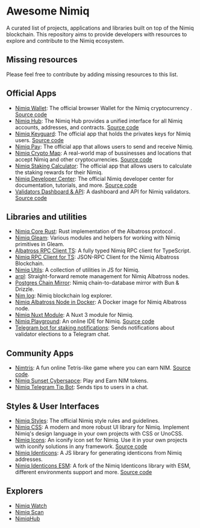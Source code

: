 # Awesome Nimiq

A curated list of projects, applications and libraries built on top of the Nimiq blockchain. This repository aims to provide developers with resources to explore and contribute to the Nimiq ecosystem.

## Missing resources

Please feel free to contribute by adding missing resources to this list.


## Official Apps
- [Nimiq Wallet](https://nimiq.com/): The official browser Wallet for the Nimiq cryptocurrency . [Source code](https://github.com/nimiq/wallet)
- [Nimiq Hub](https://hub.nimiq.com/): The Nimiq Hub provides a unified interface for all Nimiq accounts, addresses, and contracts. [Source code](https://github.com/nimiq/hub)
- [Nimiq Keyguard](https://keyguard.nimiq.com/): The official app that holds the privates keys for Nimiq users. [Source code](https://github.com/nimiq/keyguard) 
- [Nimiq Pay](https://nimiq.com/nimiq-pay): The official app that allows users to send and receive Nimiq.
- [Nimiq Crypto Map](https://nimiq.com/crypto-map): A real-world map of bussinesses and locations that accept Nimiq and other cryptocurrencies. [Source code](https://github.com/nimiq/crypto-map)
- [Nimiq Staking Calculator](https://nimiq.com/staking-calculator): The official app that allows users to calculate the staking rewards for their Nimiq.
- [Nimiq Developer Center](https://nimiq.com/developers/): The official Nimiq developer center for documentation, tutorials, and more. [Source code](https://github.com/nimiq/developer-center)
- [Validators Dashboard & API](https://validators-api-mainnet.nuxt.dev/): A dashboard and API for Nimiq validators. [Source code](https://github.com/nimiq/validators-api)

## Libraries and utilities

- [Nimiq Core Rust](https://github.com/nimiq/core-rs-albatross): Rust implementation of the Albatross protocol .
- [Nimiq Gleam](https://github.com/sisou/nimiq_gleam): Various modules and helpers for working with Nimiq primitives in Gleam.
- [Albatross RPC Client TS](https://github.com/onmax/albatross-rpc-client-ts): A fully typed Nimiq RPC client for TypeScript. 
- [Nimiq RPC Client for TS](https://jsr.io/@blouflash/nimiq-rpc): JSON-RPC Client for the Nimiq Albatross Blockchain. 
- [Nimiq Utils](https://github.com/nimiq/nimiq-utils): A collection of utilities in JS for Nimiq.
- [arpl](https://github.com/sisou/arpl): Straight-forward remote management for Nimiq Albatross nodes.
- [Postgres Chain Mirror](https://github.com/sisou/bun-drizzle-chain-mirror): Nimiq chain-to-database mirror with Bun & Drizzle. 
- [Nim log](https://nimlog.paberr.net/history.html): Nimiq blockchain log explorer.
- [Nimiq Albatross Node in Docker](https://hub.docker.com/r/maestroi/nimiq-albatross): A Docker image for Nimiq Albatross node.
- [Nimiq Nuxt Module](https://github.com/blouflashdb/nimiq-nuxt-module): A Nuxt 3 module for Nimiq.
- [Nimiq Playground](https://nimiq-playground.pages.dev/): An online IDE for Nimiq. [Source code](https://github.com/onmax/nimiq-playground)
- [Telegram bot for staking notifications](https://github.com/Albermonte/validator-election-bot): Sends notifications about validator elections to a Telegram chat.

## Community Apps

- [Nimtris](https://nimtris.com/): A fun online Tetris-like game where you can earn NIM. [Source code](https://github.com/Eligioo/nimtris).
- [Nimiq Sunset Cybersapce](https://play.google.com/store/apps/details?id=com.nimiqsunsetcyberspace&pli=1): Play and Earn NIM tokens.
- [Nimiq Telegram Tip Bot](https://t.me/NimiqTip_bot): Sends tips to users in a chat.

## Styles & User Interfaces

- [Nimiq Styles](https://nimiq.github.io/nimiq-style/): The official Nimiq style rules and guidelines.
- [Nimiq CSS](https://github.com/onmax/nimiq-ui/tree/main/packages/nimiq-css): A modern and more robust UI library for Nimiq. Implement Nimiq's design language in your own projects with CSS or UnoCSS.
- [Nimiq Icons](https://www.nimiq.com/developers/build/ui/design/icons): An iconify icon set for Nimiq. Use it in your own projects with iconify solutions in any framework. [Source code](https://github.com/onmax/nimiq-ui/tree/main/packages/nimiq-icons)
- [Nimiq Identicons](https://github.com/nimiq/identicons): A JS library for generating identicons from Nimiq addresses.
- [Nimiq Identicons ESM](https://onmax.github.io/nimiq-identicons/): A fork of the Nimiq Identicons library with ESM, different environments support and more. [Source code](https://github.com/onmax/nimiq-identicons)


## Explorers

- [Nimiq Watch](https://nimiq.watch/)
- [Nimiq Scan](https://nimiqscan.com/)
- [NimiqHub](https://nimiqhub.com/)

